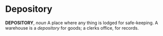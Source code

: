 # Depository

**DEPOSITORY**, _noun_ A place where any thing is lodged for safe-keeping. A warehouse is a _depository_ for goods; a clerks office, for records.